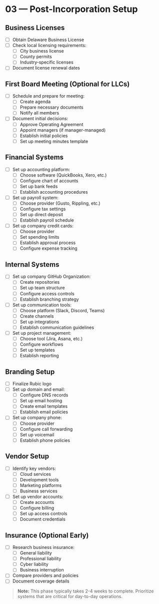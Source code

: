 # 03 — Post-Incorporation Setup

## Business Licenses
- [ ] Obtain Delaware Business License
- [ ] Check local licensing requirements:
  - [ ] City business license
  - [ ] County permits
  - [ ] Industry-specific licenses
- [ ] Document license renewal dates

## First Board Meeting (Optional for LLCs)
- [ ] Schedule and prepare for meeting:
  - [ ] Create agenda
  - [ ] Prepare necessary documents
  - [ ] Notify all members
- [ ] Document initial decisions:
  - [ ] Approve Operating Agreement
  - [ ] Appoint managers (if manager-managed)
  - [ ] Establish initial policies
  - [ ] Set up meeting minutes template

## Financial Systems
- [ ] Set up accounting platform:
  - [ ] Choose software (QuickBooks, Xero, etc.)
  - [ ] Configure chart of accounts
  - [ ] Set up bank feeds
  - [ ] Establish accounting procedures
- [ ] Set up payroll system:
  - [ ] Choose provider (Gusto, Rippling, etc.)
  - [ ] Configure tax settings
  - [ ] Set up direct deposit
  - [ ] Establish payroll schedule
- [ ] Set up company credit cards:
  - [ ] Choose provider
  - [ ] Set spending limits
  - [ ] Establish approval process
  - [ ] Configure expense tracking

## Internal Systems
- [ ] Set up company GitHub Organization:
  - [ ] Create repositories
  - [ ] Set up team structure
  - [ ] Configure access controls
  - [ ] Establish branching strategy
- [ ] Set up communication tools:
  - [ ] Choose platform (Slack, Discord, Teams)
  - [ ] Create channels
  - [ ] Set up integrations
  - [ ] Establish communication guidelines
- [ ] Set up project management:
  - [ ] Choose tool (Jira, Asana, etc.)
  - [ ] Configure workflows
  - [ ] Set up templates
  - [ ] Establish reporting

## Branding Setup
- [ ] Finalize Rubic logo
- [ ] Set up domain and email:
  - [ ] Configure DNS records
  - [ ] Set up email hosting
  - [ ] Create email templates
  - [ ] Establish email policies
- [ ] Set up company phone:
  - [ ] Choose provider
  - [ ] Configure call forwarding
  - [ ] Set up voicemail
  - [ ] Establish phone policies

## Vendor Setup
- [ ] Identify key vendors:
  - [ ] Cloud services
  - [ ] Development tools
  - [ ] Marketing platforms
  - [ ] Business services
- [ ] Set up vendor accounts:
  - [ ] Create accounts
  - [ ] Configure billing
  - [ ] Set up access controls
  - [ ] Document credentials

## Insurance (Optional Early)
- [ ] Research business insurance:
  - [ ] General liability
  - [ ] Professional liability
  - [ ] Cyber liability
  - [ ] Business interruption
- [ ] Compare providers and policies
- [ ] Document coverage details

> **Note:** This phase typically takes 2-4 weeks to complete. Prioritize systems that are critical for day-to-day operations.
